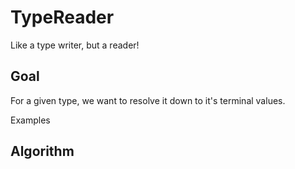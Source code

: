 # TypeReader

Like a type writer, but a reader!

## Goal

For a given type, we want to resolve it down to it's terminal values.

Examples

## Algorithm
